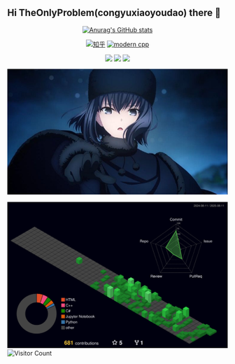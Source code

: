 ## Hi TheOnlyProblem(congyuxiaoyoudao) there 👋

<!-- - 🔭 I’m currently working on ...
- 🌱 I’m currently learning ...
- 👯 I’m looking to collaborate on ...
- 🤔 I’m looking for help with ...
- 💬 Ask me about ...
- 📫 How to reach me: ...
- 😄 Pronouns: ...
- ⚡ Fun fact: ... -->

<div id="title" align=center>


[![Anurag's GitHub stats](https://github-readme-stats.vercel.app/api?username=congyuxiaoyoudao&show_icons=true&theme=tokyonight)]()

[![知乎](https://img.shields.io/badge/%E7%9F%A5%E4%B9%8E-TheOnlyProblem-blue
)](https://www.zhihu.com/people/the-only-problem) [![modern cpp](https://img.shields.io/badge/code-Modern%20C++-blue)](https://learn.microsoft.com/zh-cn/cpp/cpp/welcome-back-to-cpp-modern-cpp) 

![](https://img.shields.io/badge/讨厌-学习-yellow) 
![](https://img.shields.io/badge/性格-开朗-red) 
![](https://img.shields.io/badge/爱好-二次元-red)

![Alice Kuonji](image/AliceKuonji.jpg)
</div>


![Personal 3D Metrics](./profile-3d-contrib/profile-night-green.svg)
![Visitor Count](https://profile-counter.glitch.me/congyuxiaoyoudao/count.svg)
